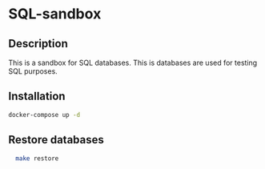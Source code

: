 # SQL-sandbox

## Description

This is a sandbox for SQL databases. This is databases are used for testing SQL purposes. 

## Installation
```bash
docker-compose up -d
```

## Restore databases
```bash
  make restore
```